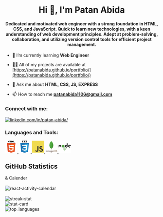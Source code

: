 <h1 align="center">Hi 👋, I'm Patan Abida</h1>
<h4 align="center">Dedicated and motivated web engineer with a strong foundation in HTML, CSS, and JavaScript. Quick to learn new technologies, with a keen understanding of web development principles. Adept at problem-solving, collaboration, and utilizing version control tools for efficient project management.</h4>

- 🌱 I’m currently learning **Web Engineer**

- 👨‍💻 All of my projects are available at [https://patanabida.github.io/portfolio/](https://patanabida.github.io/portfolio/)

- 💬 Ask me about **HTML, CSS, JS, EXPRESS**

- 📫 How to reach me **patanabida1106@gmail.com**

<h3 align="left">Connect with me:</h3>
<p align="left">
<a href="https://linkedin.com/in/linkedin.com/in/patan-abida/" target="blank"><img align="center" src="https://raw.githubusercontent.com/rahuldkjain/github-profile-readme-generator/master/src/images/icons/Social/linked-in-alt.svg" alt="linkedin.com/in/patan-abida/" height="30" width="40" /></a>
</p>

<h3 align="left">Languages and Tools:</h3>
<p align="left"> <a href="https://www.w3.org/html/" target="_blank" rel="noreferrer"> <img src="https://raw.githubusercontent.com/devicons/devicon/master/icons/html5/html5-original-wordmark.svg" alt="html5" width="40" height="40"/> </a> <a href="https://www.w3schools.com/css/" target="_blank" rel="noreferrer"> <img src="https://raw.githubusercontent.com/devicons/devicon/master/icons/css3/css3-original-wordmark.svg" alt="css3" width="40" height="40"/> <a href="https://developer.mozilla.org/en-US/docs/Web/JavaScript" target="_blank" rel="noreferrer"> <img src="https://raw.githubusercontent.com/devicons/devicon/master/icons/javascript/javascript-original.svg" alt="javascript" width="40" height="40"/> </a> <a href="https://www.mongodb.com/" target="_blank" rel="noreferrer"> <img src="https://raw.githubusercontent.com/devicons/devicon/master/icons/mongodb/mongodb-original-wordmark.svg" alt="mongodb" width="40" height="40"/> </a> <a href="https://nodejs.org" target="_blank" rel="noreferrer"> <img src="https://raw.githubusercontent.com/devicons/devicon/master/icons/nodejs/nodejs-original-wordmark.svg" alt="nodejs" width="40" height="40"/> </a> </p>





<!-- Github Stats Section Start -->

  <section class="react-activity-calendar">
    <div class="heading">
      <h2>GitHub Statistics</h2>
      <span>& Calender</span>
    </div>
    <br>
    <div class="react-activity-calendar">
      <!-- Loading the data just for you. -->
      <img src="https://ghchart.rshah.org/patanabida" alt="react-activity-calendar" />
    </div>
    <br>
    <div id="git-stat">
      <div>
        <img id="github-streak-stats"
          src="https://github-readme-streak-stats.herokuapp.com?user=patanabida&theme=moonlight&border_radius=6.5&date_format=M%20j%5B%2C%20Y%5D" alt="streak-stat"/>
        <br>
        <img id="github-stats-card"
          src="https://github-readme-stats.vercel.app/api?username=patanabida&show_icons=true&theme=moonlight"
          alt="stat-card" />
      </div>
      <div>
        <img id="github-top-langs"
          src="https://github-readme-stats.vercel.app/api/top-langs/?username=patanabida&theme=moonlight"
          alt="top_languages" />
      </div>


